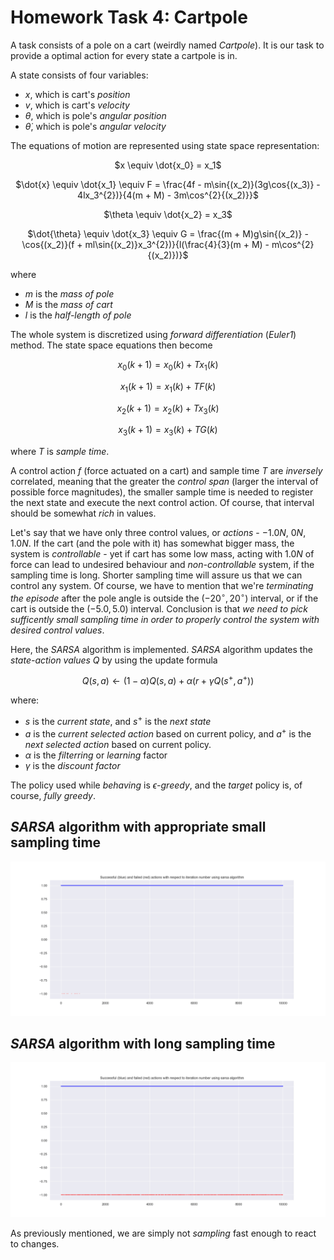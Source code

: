 # Homework Task 4: Cartpole

A task consists of a pole on a cart (weirdly named *Cartpole*). It is our task to provide a optimal action for every state a cartpole is in. 

A state consists of four variables:

- $x$, which is cart's *position*
- $v$, which is cart's *velocity*
- $\theta$, which is pole's *angular position*
- $\dot{\theta}$, which is pole's *angular velocity*

The equations of motion are represented using state space representation:

<div align=center>
 
  $x \equiv \dot{x_0} = x_1$
  
  $\dot{x} \equiv \dot{x_1} \equiv F = \frac{4f - m\sin{(x_2)}(3g\cos{(x_3)} - 4lx_3^{2})}{4(m + M) - 3m\cos^{2}{(x_2)}}$
  
  $\theta \equiv \dot{x_2} = x_3$

  $\dot{\theta} \equiv \dot{x_3} \equiv G = \frac{(m + M)g\sin{(x_2)} - \cos{(x_2)}(f + ml\sin{(x_2)}x_3^{2})}{l(\frac{4}{3}(m + M) - m\cos^{2}{(x_2)})}$ 

</div>

where 

- $m$ is the *mass of pole*
- $M$ is the *mass of cart*
- $l$ is the *half-length of pole* 

The whole system is discretized using *forward differentiation* (*Euler1*) method. The state space equations then become 

<div align=center>

$x_0(k + 1) = x_0(k) + Tx_1(k)$

$x_1(k + 1) = x_1(k) + TF(k)$

$x_2(k + 1) = x_2(k) + Tx_3(k)$

$x_3(k + 1) = x_3(k) + TG(k)$

</div>

where $T$ is *sample time*. 

A control action $f$ (force actuated on a cart) and sample time $T$ are *inversely* correlated, meaning that the greater the *control span*
(larger the interval of possible force magnitudes), the smaller sample time is needed to register the next state and execute the next
control action. Of course, that interval should be somewhat *rich* in values.

Let's say that we have only three control values, or *actions* - $-1.0N$, $0N$, $1.0N$. If the cart (and the pole with it) has somewhat bigger mass, 
the system is *controllable* - yet if cart has some low mass, acting with $1.0N$ of force can lead to undesired behaviour and 
*non-controllable* system, if the sampling time is long. Shorter sampling time will assure us that we can control any system. Of course,
we have to mention that we're *terminating the episode* after the pole angle is outside the $(-20^{\circ}, 20^{\circ})$ interval,
or if the cart is outside the $(-5.0, 5.0)$ interval. Conclusion is that *we need to pick sufficently small sampling time in order to properly control
the system with desired control values*. 

Here, the *SARSA* algorithm is implemented. *SARSA* algorithm updates the *state-action values* $Q$ by using the update formula 

<div align=center>

$Q(s, a) \leftarrow (1 - \alpha)Q(s, a) + \alpha(r + \gamma Q(s^{+}, a^{+}))$

</div>

where:

- $s$ is the *current state*, and $s^{+}$ is the *next state*
- $a$ is the *current selected action* based on current policy, and $a^{+}$ is the *next selected action* based on current policy.
- $\alpha$ is the *filterring* or *learning* factor
- $\gamma$ is the *discount factor*

The policy used while *behaving* is $\epsilon$*-greedy*, and the *target* policy is, of course, *fully greedy*.

## *SARSA* algorithm with appropriate small sampling time

![](./images/sarsa.png)

## *SARSA* algorithm with long sampling time

![](./images/sarsa_long_sample_time.png)

As previously mentioned, we are simply not *sampling* fast enough to react to changes.
